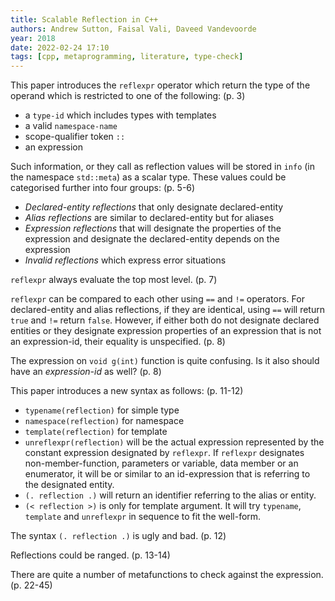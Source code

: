 ```yaml
---
title: Scalable Reflection in C++
authors: Andrew Sutton, Faisal Vali, Daveed Vandevoorde
year: 2018
date: 2022-02-24 17:10
tags: [cpp, metaprogramming, literature, type-check]
---
```


This paper introduces the `reflexpr` operator which return the type of the
operand which is restricted to one of the following: (p. 3)
- a `type-id` which includes types with templates
- a valid `namespace-name`
- scope-qualifier token `::`
- an expression

Such information, or they call as reflection values will be stored in `info` (in
the namespace `std::meta`) as a scalar type. These values could be categorised
further into four groups: (p. 5-6)
- *Declared-entity reflections* that only designate declared-entity
- *Alias reflections* are similar to declared-entity but for aliases
- *Expression reflections* that will designate the properties of the expression
  and designate the declared-entity depends on the expression
- *Invalid reflections* which express error situations

`reflexpr` always evaluate the top most level. (p. 7)

`reflexpr` can be compared to each other using `==` and `!=` operators. For
declared-entity and alias reflections, if they are identical, using `==` will
return `true` and `!=` return `false`. However, if either both do not designate
declared entities or they designate expression properties of an expression that
is not an expression-id, their equality is unspecified. (p. 8)

The expression on `void g(int)` function is quite confusing. Is it also should
have an *expression-id* as well? (p. 8)

This paper introduces a new syntax as follows: (p. 11-12)
- `typename(reflection)` for simple type
- `namespace(reflection)` for namespace
- `template(reflection)` for template
- `unreflexpr(reflection)` will be the actual expression represented by the
  constant expression designated by `reflexpr`. If `reflexpr` designates
  non-member-function, parameters or variable, data member or an enumerator, it
  will be or similar to an id-expression that is referring to the designated
  entity.
- `(. reflection .)` will return an identifier referring to the alias or entity.
- `(< reflection >)` is only for template argument. It will try `typename`,
  `template` and `unreflexpr` in sequence to fit the well-form.

The syntax `(. reflection .)` is ugly and bad. (p. 12)

Reflections could be ranged. (p. 13-14)

There are quite a number of metafunctions to check against the expression. (p.
22-45)
